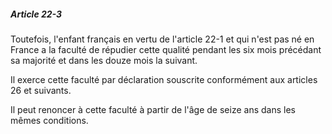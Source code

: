 ##### Article 22-3

Toutefois, l'enfant français en vertu de l'article 22-1 et qui n'est pas né en France a la faculté de répudier cette qualité pendant les six mois précédant sa majorité et dans les douze mois la suivant.

Il exerce cette faculté par déclaration souscrite conformément aux articles 26 et suivants.

Il peut renoncer à cette faculté à partir de l'âge de seize ans dans les mêmes conditions.

